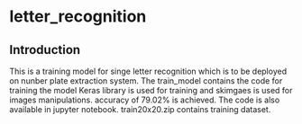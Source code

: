 # letter_recognition
## Introduction
This is a training model for singe letter recognition which is to be deployed on nunber plate extraction system. The train_model
contains the code for training the model Keras library is used for training and skimgaes is used for images manipulations. accuracy
of 79.02% is achieved. The code is also available in jupyter notebook. train20x20.zip contains training dataset.
